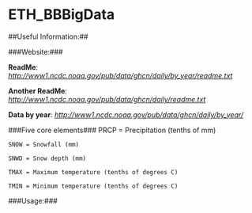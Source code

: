 ETH_BBBigData
=============
##Useful Information:##

###Website:###

**ReadMe**: *http://www1.ncdc.noaa.gov/pub/data/ghcn/daily/by_year/readme.txt*

**Another ReadMe**: *http://www1.ncdc.noaa.gov/pub/data/ghcn/daily/readme.txt*

**Data by year**: *http://www1.ncdc.noaa.gov/pub/data/ghcn/daily/by_year/*

###Five core elements###
    PRCP = Precipitation (tenths of mm)

    SNOW = Snowfall (mm)

    SNWD = Snow depth (mm)

    TMAX = Maximum temperature (tenths of degrees C)

    TMIN = Minimum temperature (tenths of degrees C)

###Usage:###

